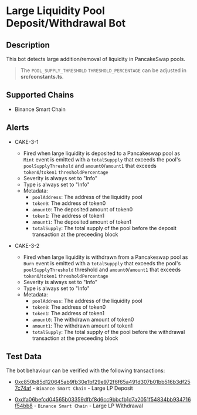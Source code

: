 # Large Liquidity Pool Deposit/Withdrawal Bot

## Description

This bot detects large addition/removal of liquidity in PancakeSwap pools. 
> The `POOL_SUPPLY_THRESHOLD` `THRESHOLD_PERCENTAGE` can be adjusted in **src/constants.ts**.


## Supported Chains

- Binance Smart Chain 

## Alerts

- CAKE-3-1
  - Fired when large liquidity is deposited to a Pancakeswap pool as `Mint` event is emitted with a `totalSuppply` that exceeds the pool's `poolSupplyThreshold` and `amount0`/`amount1` that exceeds `token0`/`token1` `thresholdPercentage`
  - Severity is always set to "Info"
  - Type is always set to "Info"
  - Metadata:
    - `poolAddress`: The address of the liquidity pool 
    - `token0`: The address of token0
    - `amount0`: The deposited amount of token0
    - `token1`: The address of token1
    - `amount1`: The deposited amount of token1
    - `totalSupply`: The total supply of the pool before the deposit transaction at the preceeding block


- CAKE-3-2
  - Fired when large liquidity is withdrawn from a Pancakeswap pool as `Burn` event is emitted with a `totalSuppply` that exceeds the pool's `poolSupplyThreshold` threshold and `amount0`/`amount1` that exceeds `token0`/`token1` `thresholdPercentage`
  - Severity is always set to "Info"
  - Type is always set to "Info"
  - Metadata:
    - `poolAddress`: The address of the liquidity pool 
    - `token0`: The address of token0
    - `token1`: The address of token1
    - `amount0`: The withdrawn amount of token0
    - `amount1`: The withdrawn amount of token1
    - `totalSupply`: The total supply of the pool before the withdrawal transaction at the preceeding block

## Test Data

The bot behaviour can be verified with the following transactions:
- [0xc850b85d120645ab9fb30e1bf29e972f6f65a491d307b01bb516b3df257c74af](https://bscscan.com/tx/0xc850b85d120645ab9fb30e1bf29e972f6f65a491d307b01bb516b3df257c74af) - 
`Binance Smart Chain` - Large LP Deposit 

- [0xdfa06befcd04565b03359dfbf8d6cc9bbcfb1d7a2051f54834bb934716f54bb8](https://bscscan.com/tx/0xdfa06befcd04565b03359dfbf8d6cc9bbcfb1d7a2051f54834bb934716f54bb8) - 
`Binance Smart Chain` - Large LP Withdrawal

